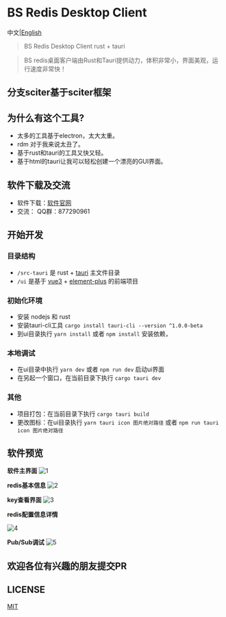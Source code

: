 # BS Redis Desktop Client

中文|[English](./readme.md)

> BS Redis Desktop Client rust + tauri

> BS redis桌面客户端由Rust和Tauri提供动力，体积非常小，界面美观，运行速度非常快！

## 分支sciter基于sciter框架

## 为什么有这个工具?

* 太多的工具基于electron，太大太重。
* rdm 对于我来说太丑了。
* 基于rust和tauri的工具又快又轻。
* 基于html的tauri让我可以轻松创建一个漂亮的GUI界面。

## 软件下载及交流

* 软件下载：[软件官网](http://bs.echosocket.com)
* 交流： QQ群：877290961

## 开始开发

### 目录结构

+ `/src-tauri` 是 rust + [tauri](https://tauri.studio/) 主文件目录
+ `/ui` 是基于 [vue3](https://v3.vuejs.org/) + [element-plus](https://element-plus.org/zh-CN/) 的前端项目

### 初始化环境

- 安装 nodejs 和 rust
- 安装tauri-cli工具
  `cargo install tauri-cli --version ^1.0.0-beta`
- 到ui目录执行
  `yarn install` 或者 `npm install` 安装依赖，

### 本地调试

- 在ui目录中执行 `yarn dev` 或者 `npm run dev` 启动ui界面
- 在另起一个窗口，在当前目录下执行 `cargo tauri dev`

### 其他

- 项目打包：在当前目录下执行 `cargo tauri build`
- 更改图标：在ui目录执行 `yarn tauri icon 图片绝对路径` 或者 `npm run tauri icon 图片绝对路径`


## 软件预览

**软件主界面**
![1](https://raw.githubusercontent.com/fuyoo/bs-redis-desktop-client/master/imgs/1.png)

**redis基本信息**
![2](https://raw.githubusercontent.com/fuyoo/bs-redis-desktop-client/master/imgs/2.png)

**key查看界面**
![3](https://raw.githubusercontent.com/fuyoo/bs-redis-desktop-client/master/imgs/3.png)

**redis配置信息详情**

![4](https://raw.githubusercontent.com/fuyoo/bs-redis-desktop-client/master/imgs/4.png)

**Pub/Sub调试**
![5](https://raw.githubusercontent.com/fuyoo/bs-redis-desktop-client/master/imgs/5.png)

## 欢迎各位有兴趣的朋友提交PR

## LICENSE
[MIT](./LICENSE)
